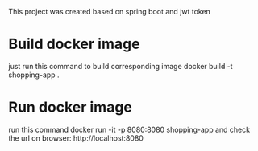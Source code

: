 This project was created based on spring boot and jwt token

# Build docker image
just run this command to build corresponding image docker build -t shopping-app .

# Run docker image
run this command docker run -it -p 8080:8080 shopping-app and check the url on browser: http://localhost:8080
